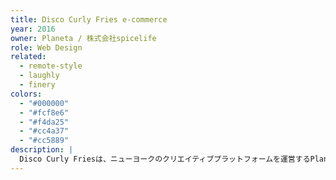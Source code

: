 ```yaml
---
title: Disco Curly Fries e-commerce
year: 2016
owner: Planeta / 株式会社spicelife
role: Web Design
related:
  - remote-style
  - laughly
  - finery
colors:
  - "#000000"
  - "#fcf8e6"
  - "#f4da25"
  - "#cc4a37"
  - "#cc5889"
description: |
  Disco Curly Friesは、ニューヨークのクリエイティブプラットフォームを運営するPlanetaと、Tシャツの制作・販売サービスを運営するspice lifeがタッグを組んで生まれた、世界で活躍する現代アーティストの作品をカスタマイズして購入できるサービスです。アーティストプロフィールと、E-commerceのウェブデザインを担当しました。
---
```


<work-media name="shop.jpg" alt="Disco Curly Fries ショップページ" />

<work-media name="artist_profile.jpg" alt="アーティストプロフィール" />

<work-media name="artist_profile_all.jpg" alt="アーティストプロフィールページ一覧" />

<work-media name="mobile.jpg" alt="Disco Curly Fries モバイルデザイン" />
